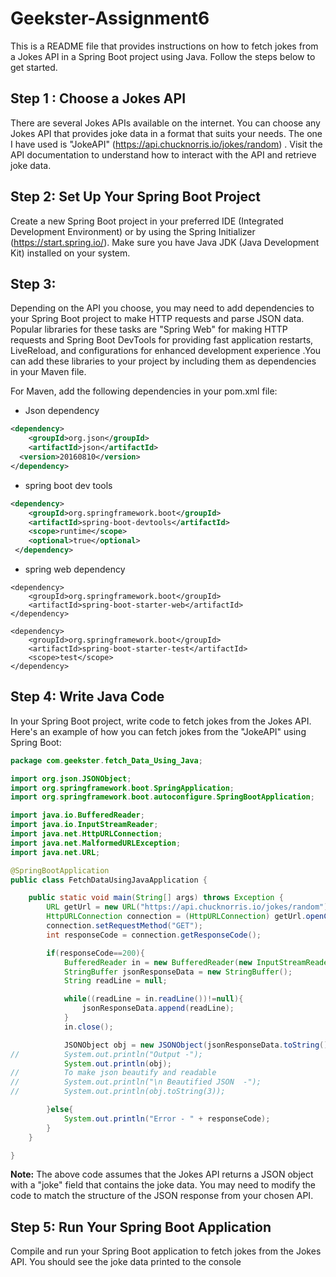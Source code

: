 # Geekster-Assignment6
This is a README file that provides instructions on how to fetch jokes from a Jokes API in a Spring Boot project using Java.
Follow the steps below to get started.

## Step 1 :  Choose a Jokes API
There are several Jokes APIs available on the internet.
You can choose any Jokes API that provides joke data in a format that suits your needs. 
The one I have used is "JokeAPI" (https://api.chucknorris.io/jokes/random) .
Visit the API documentation to understand how to interact with the API and retrieve joke data.

## Step 2: Set Up Your Spring Boot Project
Create a new Spring Boot project in your preferred IDE (Integrated Development Environment) or 
by using the Spring Initializer (https://start.spring.io/). 
Make sure you have Java JDK (Java Development Kit) installed on your system.

## Step 3: 
Depending on the API you choose, 
you may need to add dependencies to your Spring Boot project to make HTTP requests and parse JSON data.
Popular libraries for these tasks are "Spring Web" for making HTTP requests and Spring Boot DevTools for providing fast application restarts, LiveReload, and configurations 
for enhanced development experience .You can add these libraries to your project by including them as 
dependencies in your Maven file.<br>

For Maven, add the following dependencies in your pom.xml file:

* Json dependency
```xml - json dependency
<dependency>
	<groupId>org.json</groupId>
	<artifactId>json</artifactId>
  <version>20160810</version>
</dependency>
```

* spring boot dev tools
```xml - spring boot dev tools dependency
<dependency>
	<groupId>org.springframework.boot</groupId>
	<artifactId>spring-boot-devtools</artifactId>
	<scope>runtime</scope>
	<optional>true</optional>
 </dependency>
```

* spring web dependency 
```
<dependency>
	<groupId>org.springframework.boot</groupId>
	<artifactId>spring-boot-starter-web</artifactId>
</dependency>

<dependency>
	<groupId>org.springframework.boot</groupId>
	<artifactId>spring-boot-starter-test</artifactId>
	<scope>test</scope>
</dependency>
```

## Step 4: Write Java Code
In your Spring Boot project, write code to fetch jokes from the Jokes API.
Here's an example of how you can fetch jokes from the "JokeAPI" using Spring Boot:

```Java
package com.geekster.fetch_Data_Using_Java;

import org.json.JSONObject;
import org.springframework.boot.SpringApplication;
import org.springframework.boot.autoconfigure.SpringBootApplication;

import java.io.BufferedReader;
import java.io.InputStreamReader;
import java.net.HttpURLConnection;
import java.net.MalformedURLException;
import java.net.URL;

@SpringBootApplication
public class FetchDataUsingJavaApplication {

	public static void main(String[] args) throws Exception {
		URL getUrl = new URL("https://api.chucknorris.io/jokes/random");
		HttpURLConnection connection = (HttpURLConnection) getUrl.openConnection();
		connection.setRequestMethod("GET");
		int responseCode = connection.getResponseCode();

		if(responseCode==200){
			BufferedReader in = new BufferedReader(new InputStreamReader((connection.getInputStream())));
			StringBuffer jsonResponseData = new StringBuffer();
			String readLine = null;

			while((readLine = in.readLine())!=null){
				jsonResponseData.append(readLine);
			}
			in.close();

			JSONObject obj = new JSONObject(jsonResponseData.toString());
//			System.out.println("Output -");
			System.out.println(obj);
//			To make json beautify and readable
//			System.out.println("\n Beautified JSON  -");
//			System.out.println(obj.toString(3));

		}else{
			System.out.println("Error - " + responseCode);
		}
	}

}
```

**Note:** The above code assumes that the Jokes API returns a JSON object with a "joke" field that contains the joke data. 
You may need to modify the code to match the structure of the JSON response from your chosen API.

## Step 5: Run Your Spring Boot Application
Compile and run your Spring Boot application to fetch jokes from the Jokes API. 
You should see the joke data printed to the console

